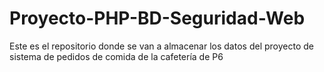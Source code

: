 # Proyecto-PHP-BD-Seguridad-Web
Este es el repositorio donde se van a almacenar los datos del proyecto de sistema de pedidos de comida de la cafetería de P6
